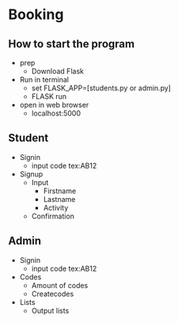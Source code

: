 # Booking
## How to start the program
+ prep
    - Download Flask
+ Run in terminal
    - set FLASK_APP=[students.py or admin.py]
    - FLASK run
+ open in web browser
    - localhost:5000

## Student
+ Signin
    - input code tex:AB12
+ Signup
    - Input
        - Firstname
        - Lastname
        - Activity
    - Confirmation

## Admin
+ Signin
    - input code tex:AB12
+ Codes
    - Amount of codes
    - Createcodes
+ Lists
    - Output lists
    
    

